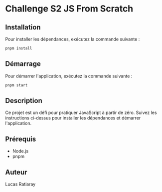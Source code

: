 # Challenge S2 JS From Scratch

## Installation

Pour installer les dépendances, exécutez la commande suivante :

```sh
pnpm install
```

## Démarrage

Pour démarrer l'application, exécutez la commande suivante :

```sh
pnpm start
```

## Description

Ce projet est un défi pour pratiquer JavaScript à partir de zéro. Suivez les instructions ci-dessus pour installer les dépendances et démarrer l'application.

## Prérequis

- Node.js
- pnpm

## Auteur

Lucas Ratiaray